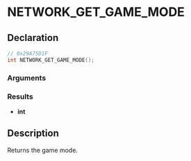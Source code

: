 # NETWORK_GET_GAME_MODE

## Declaration
```cpp
// 0x29A75D1F
int NETWORK_GET_GAME_MODE();
```

### Arguments

### Results
- **int**

## Description
Returns the game mode.